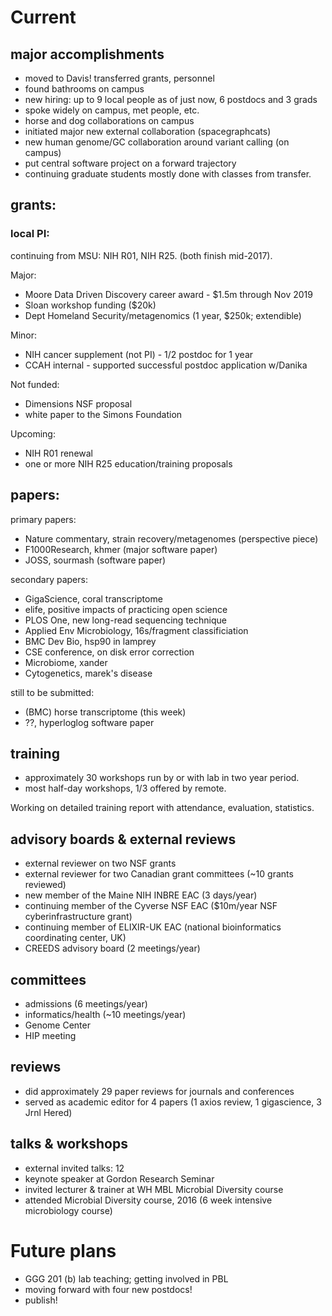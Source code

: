 # Current

## major accomplishments

* moved to Davis! transferred grants, personnel
* found bathrooms on campus
* new hiring: up to 9 local people as of just now, 6 postdocs and 3 grads
* spoke widely on campus, met people, etc.
* horse and dog collaborations on campus
* initiated major new external collaboration (spacegraphcats)
* new human genome/GC collaboration around variant calling (on campus)
* put central software project on a forward trajectory
* continuing graduate students mostly done with classes from transfer.

## grants:

### local PI:

continuing from MSU: NIH R01, NIH R25. (both finish mid-2017).

Major:

* Moore Data Driven Discovery career award - $1.5m through Nov 2019
* Sloan workshop funding ($20k)
* Dept Homeland Security/metagenomics (1 year, $250k; extendible)

Minor:

* NIH cancer supplement (not PI) - 1/2 postdoc for 1 year
* CCAH internal - supported successful postdoc application w/Danika

Not funded:

* Dimensions NSF proposal
* white paper to the Simons Foundation

Upcoming:

* NIH R01 renewal
* one or more NIH R25 education/training proposals

## papers:

primary papers:
* Nature commentary, strain recovery/metagenomes (perspective piece)
* F1000Research, khmer (major software paper)
* JOSS, sourmash (software paper)

secondary papers:
* GigaScience, coral transcriptome
* elife, positive impacts of practicing open science
* PLOS One, new long-read sequencing technique
* Applied Env Microbiology, 16s/fragment classificiation
* BMC Dev Bio, hsp90 in lamprey
* CSE conference, on disk error correction
* Microbiome, xander
* Cytogenetics, marek's disease

still to be submitted:

* (BMC) horse transcriptome (this week)
* ??, hyperloglog software paper

## training

* approximately 30 workshops run by or with lab in two year period.
* most half-day workshops, 1/3 offered by remote.

Working on detailed training report with attendance, evaluation, statistics.

## advisory boards & external reviews

* external reviewer on two NSF grants
* external reviewer for two Canadian grant committees (~10 grants reviewed)
* new member of the Maine NIH INBRE EAC (3 days/year)
* continuing member of the Cyverse NSF EAC ($10m/year NSF cyberinfrastructure grant)
* continuing member of ELIXIR-UK EAC (national bioinformatics coordinating center, UK)
* CREEDS advisory board (2 meetings/year)

## committees

* admissions (6 meetings/year)
* informatics/health (~10 meetings/year)
* Genome Center
* HIP meeting

## reviews

* did approximately 29 paper reviews for journals and conferences
* served as academic editor for 4 papers (1 axios review, 1 gigascience, 3 Jrnl Hered)

## talks & workshops

* external invited talks: 12
* keynote speaker at Gordon Research Seminar
* invited lecturer & trainer at WH MBL Microbial Diversity course
* attended Microbial Diversity course, 2016 (6 week intensive microbiology course)

# Future plans

* GGG 201 (b) lab teaching; getting involved in PBL
* moving forward with four new postdocs!
* publish!
